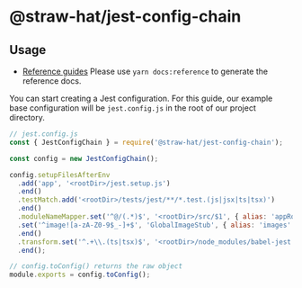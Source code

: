 # @straw-hat/jest-config-chain

## Usage

- [Reference guides](./docs/reference/index.html) Please use `yarn docs:reference`
  to generate the reference docs.

You can start creating a Jest configuration. For this guide, our example base
configuration will be `jest.config.js` in the root of our project directory.

```js
// jest.config.js
const { JestConfigChain } = require('@straw-hat/jest-config-chain');

const config = new JestConfigChain();

config.setupFilesAfterEnv
  .add('app', '<rootDir>/jest.setup.js')
  .end()
  .testMatch.add('<rootDir>/tests/jest/**/*.test.(js|jsx|ts|tsx)')
  .end()
  .moduleNameMapper.set('^@/(.*)$', '<rootDir>/src/$1', { alias: 'appRoot' })
  .set('^image![a-zA-Z0-9$_-]+$', 'GlobalImageStub', { alias: 'images' })
  .end()
  .transform.set('^.+\\.(ts|tsx)$', '<rootDir>/node_modules/babel-jest', { alias: 'babel' })
  .end();

// config.toConfig() returns the raw object
module.exports = config.toConfig();
```
